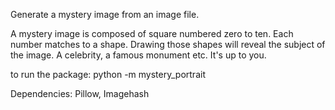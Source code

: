 Generate a mystery image from an image file. 

A mystery image is composed of square numbered zero to ten. Each number matches to a shape.
Drawing those shapes will reveal the subject of the image. A celebrity, a famous monument etc. It's up to you.

to run the package:
python -m mystery_portrait

Dependencies:
Pillow, Imagehash